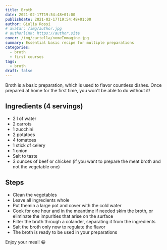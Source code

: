 ```yaml
---
title: Broth
date: 2021-02-17T19:54:48+01:00
publishdate: 2021-02-17T19:54:48+01:00
author: Giulia Rossi
# avatar: /img/author.jpg
# authorlink: https://author.site
cover: /img/cartella/nomeImmagine.jpg
summary: Essential basic recipe for multiple preparations
categories:
  - broth
  - first courses
tags:
  - broth
draft: false
---
```


Broth is a basic preparation, which is used to flavor countless dishes.
Once prepared at home for the first time, you won't be able to do without it!

## Ingredients (4 servings)

* 2 l of water
* 2 carrots
* 1 zucchini
* 2 potatoes
* 4 tomatoes
* 1 stick of celery
* 1 onion
* Salt to taste
* 3 ounces of beef or chicken (if you want to prepare the meat broth and not the vegetable one)

## Steps

* Clean the vegetables
* Leave all ingredients whole
* Put themin a large pot and cover with the cold water
* Cook for one hour and in the meantime if needed skim the broth, or eliminate the impurities that arise on the surface
* Filter the broth through a colander, separating it from the ingredients
* Salt the broth only now to regulate the flavor
* The broth is ready to be used in your preparations

Enjoy your meal! 😀